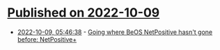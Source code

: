 # [Published on 2022-10-09](index.md)

* [2022-10-09, 05:46:38](https://lobste.rs/s/aperer/going_where_beos_netpositive_hasn_t_gone) - [Going where BeOS NetPositive hasn't gone before: NetPositive+](https://oldvcr.blogspot.com/2022/10/going-where-beos-netpositive-hasnt-gone.html)
